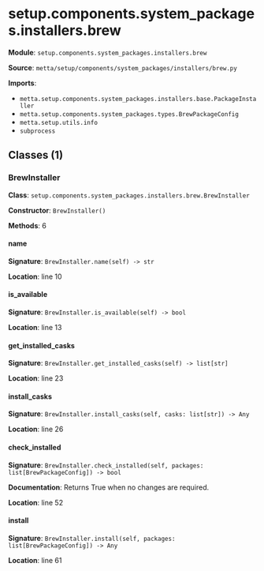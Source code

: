 # setup.components.system_packages.installers.brew

**Module**: `setup.components.system_packages.installers.brew`

**Source**: `metta/setup/components/system_packages/installers/brew.py`

**Imports**:
- `metta.setup.components.system_packages.installers.base.PackageInstaller`
- `metta.setup.components.system_packages.types.BrewPackageConfig`
- `metta.setup.utils.info`
- `subprocess`

## Classes (1)

### BrewInstaller

**Class**: `setup.components.system_packages.installers.brew.BrewInstaller`

**Constructor**: `BrewInstaller()`

**Methods**: 6

#### name

**Signature**: `BrewInstaller.name(self) -> str`

**Location**: line 10

#### is_available

**Signature**: `BrewInstaller.is_available(self) -> bool`

**Location**: line 13

#### get_installed_casks

**Signature**: `BrewInstaller.get_installed_casks(self) -> list[str]`

**Location**: line 23

#### install_casks

**Signature**: `BrewInstaller.install_casks(self, casks: list[str]) -> Any`

**Location**: line 26

#### check_installed

**Signature**: `BrewInstaller.check_installed(self, packages: list[BrewPackageConfig]) -> bool`

**Documentation**: Returns True when no changes are required.

**Location**: line 52

#### install

**Signature**: `BrewInstaller.install(self, packages: list[BrewPackageConfig]) -> Any`

**Location**: line 61


